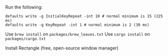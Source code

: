 Run the following:

```
defaults write -g InitialKeyRepeat -int 10 # normal minimum is 15 (225 ms)
defaults write -g KeyRepeat -int 1 # normal minimum is 2 (30 ms)
```

Use `brew install` on `packages/brew_leaves.txt`
Use `cargo install` on `packages/cargo.txt`

Install Rectangle (free, open-source window manager)
